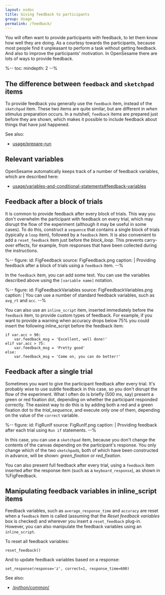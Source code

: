 ```yaml
---
layout: osdoc
title: Giving feedback to participants
group: Usage
permalink: /feedback/
---
```


You will often want to provide participants with feedback, to let them know how well they are doing. As a courtesy towards the participants, because most people find it unpleasant to perform a task without getting feedback. And also to improve the participants' motivation. In OpenSesame there are lots of ways to provide feedback.

%--
toc:
 mindepth: 2
--%

## The difference between `feedback` and `sketchpad` items

To provide feedback you generally use the `feedback` item, instead of the `sketchpad` item. These two items are quite similar, but are different in *when* stimulus preparation occurs. In a nutshell, `feedback` items are prepared just before they are shown, which makes it possible to include feedback about things that have just happened.

See also:

- [usage/prepare-run]

## Relevant variables

OpenSesame automatically keeps track of a number of feedback variables, which are described here:

- [usage/variables-and-conditional-statements#feedback-variables]

## Feedback after a block of trials

It is common to provide feedback after every block of trials. This way you don't overwhelm the participant with feedback on every trial, which may disrupt the flow of the experiment (although it may be useful in some cases). To do this, construct a `sequence` that contains a single block of trials (typically a `loop` item), followed by a `feedback` item. It is also convenient to add a `reset_feedback` item just before the *block_loop*. This prevents carry-over effects, for example, from responses that have been collected during the instructions.

%--
figure:
 id: FigFeedback
 source: FigFeedback.png
 caption: |
  Providing feedback after a block of trials using a `feedback` item.
--%

In the `feedback` item, you can add some text. You can use the variables described above using the `[variable name]` notation.

%--
figure:
 id: FigFeedbackVariables
 source: FigFeedbackVariables.png
 caption: |
  You can use a number of standard feedback variables, such as `avg_rt` and `acc`.
--%

You can also use an `inline_script` item, inserted immediately before the `feedback` item, to provide custom types of feedback. For example, if you want to provide a warning when accuracy drops below 75% you could insert the following inline_script before the feedback item:

~~~ .python
if var.acc > 90:
	var.feedback_msg = 'Excellent, well done!'
elif var.acc > 75:
	var.feedback_msg = 'Pretty good'
else:
	var.feedback_msg = 'Come on, you can do better!'
~~~

## Feedback after a single trial

Sometimes you want to give the participant feedback after every trial. It's probably wise to use subtle feedback in this case, so you don't disrupt the flow of the experiment. What I often do is briefly (500 ms, say) present a green or red fixation dot, depending on whether the participant responded correctly. The easiest way to do this is by adding both a red and a green fixation dot to the *trial_sequence*, and execute only one of them, depending on the value of the `correct` variable.

%--
figure:
 id: FigRunIf
 source: FigRunIf.png
 caption: |
  Providing feedback after each trial using `Run if` statements.
--%

In this case, you can use a `sketchpad` item, because you don't change the contents of the canvas depending on the participant's response. You only change which of the two `sketchpad`s, both of which have been constructed in advance, will be shown: *green_fixation* or *red_fixation*.

You can also present full feedback after every trial, using a `feedback` item inserted after the response item (such as a `keyboard_response`), as shown in %FigFeedback.

## Manipulating feedback variables in inline_script items

Feedback variables, such as `average_response_time` and `accuracy` are reset when a `feedback` item is called (assuming that the *Reset feedback variables* box is checked) and wherever you insert a `reset_feedback` plug-in. However, you can also manipulate the feedback variables using an `inline_script`.

To reset all feedback variables:

~~~ .python
reset_feedback()
~~~

And to update feedback variables based on a response:

~~~ .python
set_response(response='z', correct=1, response_time=600)
~~~

See also:

- [/python/common/](/python/common/)

[usage/prepare-run]: /usage/prepare-run
[usage/variables-and-conditional-statements#feedback-variables]: /usage/variables-and-conditional-statements#feedback-variables
